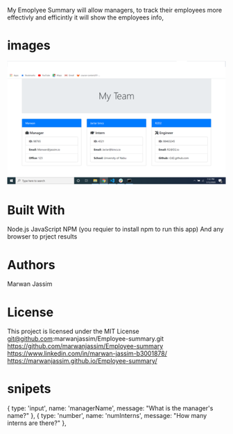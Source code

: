 My Emoplyee Summary will allow managers, to track their employees more effectivly and efficintly it will show the employees info, 
# images
![Main Page](main_page.png)

# Built With
Node.js
JavaScript
NPM (you requier to install npm to run this app)
And any browser to prject results

# Authors
Marwan Jassim

# License
This project is licensed under the MIT License
git@github.com:marwanjassim/Employee-summary.git
https://github.com/marwanjassim/Employee-summary
https://www.linkedin.com/in/marwan-jassim-b3001878/
https://marwanjassim.github.io/Employee-summary/

# snipets
{
            type: 'input',
            name: 'managerName',
            message: "What is the manager's name?"
        },
{
            type: 'number',
            name: 'numInterns',
            message: "How many interns are there?"
        },        